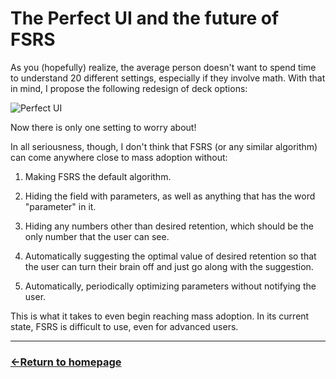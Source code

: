 # The Perfect UI and the future of FSRS

As you (hopefully) realize, the average person doesn't want to spend time to understand 20 different settings, especially if they involve math. With that in mind, I propose the following redesign of deck options:

![Perfect UI](https://github.com/user-attachments/assets/ae49e2cd-e7ca-4cf6-a159-61a02be1b43c)

Now there is only one setting to worry about!

In all seriousness, though, I don't think that FSRS (or any similar algorithm) can come anywhere close to mass adoption without:

1) Making FSRS the default algorithm.

2) Hiding the field with parameters, as well as anything that has the word "parameter" in it.

3) Hiding any numbers other than desired retention, which should be the only number that the user can see.

4) Automatically suggesting the optimal value of desired retention so that the user can turn their brain off and just go along with the suggestion.

5) Automatically, periodically optimizing parameters without notifying the user.

This is what it takes to even begin reaching mass adoption. In its current state, FSRS is difficult to use, even for advanced users.


___
### [←Return to homepage](https://expertium.github.io/)
